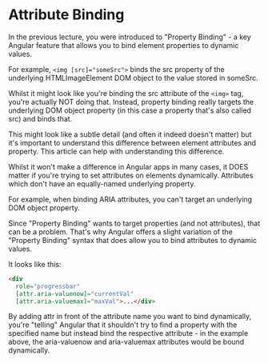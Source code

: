 # Attribute Binding

In the previous lecture, you were introduced to "Property Binding" - a key Angular feature that allows you to bind element properties to dynamic values.

For example, `<img [src]="someSrc">` binds the src property of the underlying HTMLImageElement DOM object to the value stored in someSrc.

Whilst it might look like you're binding the src attribute of the `<img>` tag, you're actually NOT doing that. Instead, property binding really targets the underlying DOM object property (in this case a property that's also called src) and binds that.

This might look like a subtle detail (and often it indeed doesn't matter) but it's important to understand this difference between element attributes and property. This article can help with understanding this difference.

Whilst it won't make a difference in Angular apps in many cases, it DOES matter if you're trying to set attributes on elements dynamically. Attributes which don't have an equally-named underlying property.

For example, when binding ARIA attributes, you can't target an underlying DOM object property.

Since "Property Binding" wants to target properties (and not attributes), that can be a problem. That's why Angular offers a slight variation of the "Property Binding" syntax that does allow you to bind attributes to dynamic values.

It looks like this:
```html
<div 
  role="progressbar" 
  [attr.aria-valuenow]="currentVal" 
  [attr.aria-valuemax]="maxVal">...</div>
```
By adding attr in front of the attribute name you want to bind dynamically, you're "telling" Angular that it shouldn't try to find a property with the specified name but instead bind the respective attribute - in the example above, the aria-valuenow and aria-valuemax attributes would be bound dynamically.
